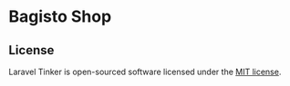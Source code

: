 # Bagisto Shop

## License

Laravel Tinker is open-sourced software licensed under the [MIT license](https://opensource.org/licenses/MIT).
